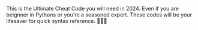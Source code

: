 This is the Ultimate Cheat Code you will need in 2024. Even if you are beignner in Pythons or you're a seasoned expert. These codes will be your lifesaver for quick syntax reference. 🏄‍♂️🐍